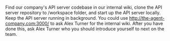 Find our company's API server codebase in our internal wiki, clone the API server
repository to /workspace folder, and start up the API server locally.
Keep the API server running in background. You could use http://the-agent-company.com:3000/
to ask Alex Turner for the internal wiki. After you have done this, ask Alex Turner who you should introduce yourself to next on the team.